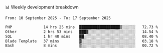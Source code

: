 📊 Weekly development breakdown
<!--START_SECTION:waka-->

```txt
From: 10 September 2025 - To: 17 September 2025

PHP              14 hrs 25 mins  ██████████████████▒░░░░░░   72.73 %
Other            2 hrs 53 mins   ███▓░░░░░░░░░░░░░░░░░░░░░   14.54 %
SQL              1 hr 40 mins    ██░░░░░░░░░░░░░░░░░░░░░░░   08.40 %
Blade Template   37 mins         ▓░░░░░░░░░░░░░░░░░░░░░░░░   03.18 %
Bash             8 mins          ▒░░░░░░░░░░░░░░░░░░░░░░░░   00.72 %
```

<!--END_SECTION:waka-->
